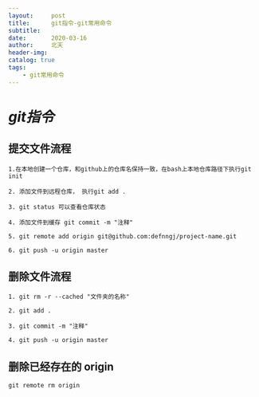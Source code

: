 ```yaml
---
layout:     post
title:      git指令-git常用命令
subtitle:   
date:       2020-03-16
author:     北天
header-img: 
catalog: true
tags:
    - git常用命令
---
```


# *git指令*
## 提交文件流程
    1.在本地创建一个仓库，和github上的仓库名保持一致，在bash上本地仓库路径下执行git init

    2. 添加文件到远程仓库， 执行git add .

    3. git status 可以查看仓库状态

    4. 添加文件到缓存 git commit -m "注释"

    5. git remote add origin git@github.com:defnngj/project-name.git

    6. git push -u origin master

## 删除文件流程
    1. git rm -r --cached "文件夹的名称"

    2. git add .

    3. git commit -m "注释"

    4. git push -u origin master

## 删除已经存在的 origin
    git remote rm origin
